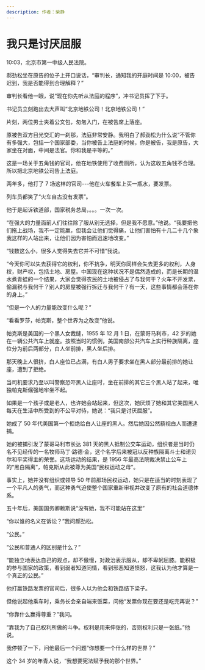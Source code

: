 ```yaml
---
description: 作者：柴静
---
```


# 我只是讨厌屈服

10:03，北京市第一中级人民法院。

郝劲松坐在原告的位子上开口说话，“审判长，通知我的开庭时间是 10:00，被告迟到，我是否能得到合理解释？”

审判长看他一眼，说“现在你先听从法庭的程序”，冲书记员挥了下手。

书记员立刻跑出去大声叫“北京地铁公司！北京地铁公司！”

片刻，两位男士夹着公文包，匆匆入门，在被告席上落座。

原被告双方目光交汇的一刹那，法庭非常安静。我明白了郝劲松为什么说“不管你有多强大，包括一个国家部委，当你被告上法庭的时候，你是被告，我是原告，大家坐在对面，中间是法官。你和我是平等的。”

这是一场关于五角钱的官司，他在地铁使用了收费厕所，认为这收五角钱不合理。所以把北京地铁公司告上法庭。

两年多，他打了 7 场这样的官司---他在火车餐车上买一瓶水，要发票。

列车员都笑了“火车自古没有发票”。

他于是起诉铁道部，国家税务总局，。。。一次一次。

“在强大的力量面前人们往往除了服从别无选择，但是我不愿意。”他说。“我要把他们拖上战场，我不一定能赢，但我会让他们觉得痛，让他们害怕有十几二十几个象我这样的人站出来，让他们因为害怕而迅速地改变。”

“钱数这么小，很多人觉得失去它并不可惜”我说。

“今天你可以失去获得它的权利，你不抗争，明天你同样会失去更多的权利，人身权，财产权，包括土地、房屋。中国现在这种状况不是偶然造成的，而是长期的温水煮青蛙的一个结果，大家会觉得农民的土地被侵占了与我何干？火车不开发票，偷漏税与我何干？别人的房屋被强行拆迁与我何干？有一天，这些事情都会落在你的身上。”

“但是一个人的力量能改变什么呢？”

“看看罗莎，帕克斯，整个世界为之改变”他说。

帕克斯是美国的一个黑人女裁缝，1955 年 12 月 1 日，在蒙哥马利市，42 岁的她在一辆公共汽车上就座。按照当时的惯例，美国南部公共汽车上实行种族隔离，座位分为前后两部分，白人坐前排，黑人坐后排。

那天晚上人很挤，白人座位已占满，有白人男子要求坐在黑人部分最前排的她让座，遭到了拒绝。

当司机要求乃至以叫警察恐吓黑人让座时，坐在前排的其它三个黑人站了起来，唯独帕克斯倔强地牢坐不起。

如果是一个孩子或是老人，也许她会站起来，但这次，她厌烦了她和其它美国黑人每天在生活中所受到的不公平对待，她说：“我只是讨厌屈服”。

她成了 50 年代美国第一个拒绝给白人让座的黑人。然后她因公然藐视白人而遭逮捕。

她的被捕引发了蒙哥马利市长达 381 天的黑人抵制公交车运动，组织者是当时仍名不见经传的一名牧师马丁·路德·金，这个名字后来被冠以反种族隔离斗士和诺贝尔和平奖得主的荣誉。这场运动的结果，是 1956 年最高法院裁决禁止公车上的“黑白隔离”，帕克斯从此被尊为美国“民权运动之母”。

事实上，她并没有组织或领导 50 年前那场民权运动，她只是在适当的时刻表现了一个平凡人的勇气，而这种勇气迫使整个国家重新审视并改变了原有的社会道德体系。

五十年后，美国国务卿赖斯说“没有她，我不可能站在这里”

“你以谁的名义在诉讼？”我问郝劲松。

“公民。”

“公民和普通人的区别是什么？”

“能独立地表达自己的观点，却不傲慢，对政治表示服从，却不卑躬屈膝。能积极的参与国家的政策，看到弱者知道同情，看到邪恶知道愤怒，这我认为他才算是一个真正的公民。”

他打赢铁路发票的官司后，很多人以为他会和铁路结下梁子。

但他说起他乘车时，乘务长会亲自端来饭菜，问他“发票你现在要还是吃完再说？”

“你靠什么赢得尊重？”我问。

“靠我为了自己权利所做的斗争。权利是用来伸张的，否则权利只是一张纸。”他说。 

我停顿了一下，问他最后一个问题“你想要一个什么样的世界？”

这个 34 岁的年青人说，“我想要宪法赋予我的那个世界。”
